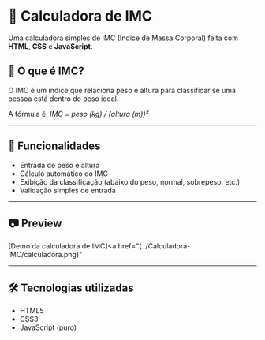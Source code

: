 # 🧮 Calculadora de IMC

Uma calculadora simples de IMC (Índice de Massa Corporal) feita com **HTML**, **CSS** e **JavaScript**.

## 📌 O que é IMC?

O IMC é um índice que relaciona peso e altura para classificar se uma pessoa está dentro do peso ideal.

A fórmula é: *IMC = peso (kg) / (altura (m))²*

---

## 🚀 Funcionalidades

- Entrada de peso e altura
- Cálculo automático do IMC
- Exibição da classificação (abaixo do peso, normal, sobrepeso, etc.)
- Validação simples de entrada

---

## 📷 Preview

[Demo da calculadora de IMC]<a href="(../Calculadora-IMC/calculadora.png)"</a>

---

## 🛠️ Tecnologias utilizadas

- HTML5
- CSS3
- JavaScript (puro)
